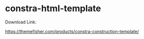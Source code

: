 # constra-html-template

Download Link:

https://themefisher.com/products/constra-construction-template/
